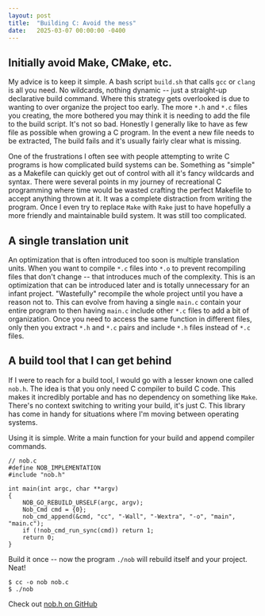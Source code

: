 ```yaml
---
layout: post
title:  "Building C: Avoid the mess"
date:   2025-03-07 00:00:00 -0400
---
```


## Initially avoid Make, CMake, etc.
My advice is to keep it simple. A bash script `build.sh` that calls `gcc` or `clang` is all you need. No wildcards, nothing dynamic -- just a straight-up declarative build command. Where this strategy gets overlooked is due to wanting to over organize the project too early. The more `*.h` and `*.c` files you creating, the more bothered you may think it is needing to add the file to the build script. It's not so bad. Honestly I generally like to have as few file as possible when growing a C program. In the event a new file needs to be extracted, The build fails and it's usually fairly clear what is missing.

One of the frustrations I often see with people attempting to write C programs is how complicated build systems can be. Something as "simple" as a Makefile can quickly get out of control with all it's fancy wildcards and syntax. There were several points in my journey of recreational C programming where time would be wasted crafting the perfect Makefile to accept anything thrown at it. It was a complete distraction from writing the program. Once I even try to replace `Make` with `Rake` just to have hopefully a more friendly and maintainable build system. It was still too complicated.

## A single translation unit
An optimization that is often introduced too soon is multiple translation units. When you want to compile `*.c` files into `*.o` to prevent recompiling files that don't change -- that introduces much of the complexity. This is an optimization that can be introduced later and is totally unnecessary for an infant project. "Wastefully" recompile the whole project until you have a reason not to. This can evolve from having a single `main.c` contain your entire program to then having `main.c` include other `*.c` files to add a bit of organization. Once you need to access the same function in different files, only then you extract `*.h` and `*.c` pairs and include `*.h` files instead of `*.c` files.

## A build tool that I can get behind
If I were to reach for a build tool, I would go with a lesser known one called `nob.h`. The idea is that you only need C compiler to build C code. This makes it incredibly portable and has no dependency on something like `Make`. There's no context switching to writing your build, it's just C. This library has come in handy for situations where I'm moving between operating systems.

Using it is simple. Write a main function for your build and append compiler commands.
```
// nob.c
#define NOB_IMPLEMENTATION
#include "nob.h"

int main(int argc, char **argv)
{
    NOB_GO_REBUILD_URSELF(argc, argv);
    Nob_Cmd cmd = {0};
    nob_cmd_append(&cmd, "cc", "-Wall", "-Wextra", "-o", "main", "main.c");
    if (!nob_cmd_run_sync(cmd)) return 1;
    return 0;
}
```

Build it once -- now the program `./nob` will rebuild itself and your project. Neat!
```
$ cc -o nob nob.c
$ ./nob
```

Check out [nob.h on GitHub](https://github.com/tsoding/nob.h)
